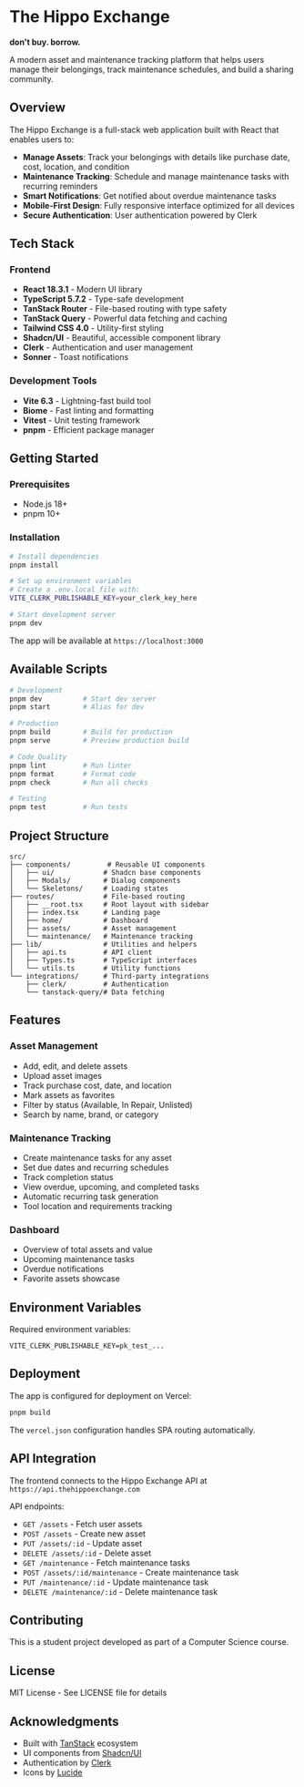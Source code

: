 # The Hippo Exchange

**don't buy. borrow.**

A modern asset and maintenance tracking platform that helps users manage their belongings, track maintenance schedules, and build a sharing community.

## Overview

The Hippo Exchange is a full-stack web application built with React that enables users to:

- **Manage Assets**: Track your belongings with details like purchase date, cost, location, and condition
- **Maintenance Tracking**: Schedule and manage maintenance tasks with recurring reminders
- **Smart Notifications**: Get notified about overdue maintenance tasks
- **Mobile-First Design**: Fully responsive interface optimized for all devices
- **Secure Authentication**: User authentication powered by Clerk

## Tech Stack

### Frontend
- **React 18.3.1** - Modern UI library
- **TypeScript 5.7.2** - Type-safe development
- **TanStack Router** - File-based routing with type safety
- **TanStack Query** - Powerful data fetching and caching
- **Tailwind CSS 4.0** - Utility-first styling
- **Shadcn/UI** - Beautiful, accessible component library
- **Clerk** - Authentication and user management
- **Sonner** - Toast notifications

### Development Tools
- **Vite 6.3** - Lightning-fast build tool
- **Biome** - Fast linting and formatting
- **Vitest** - Unit testing framework
- **pnpm** - Efficient package manager

## Getting Started

### Prerequisites
- Node.js 18+
- pnpm 10+

### Installation

```bash
# Install dependencies
pnpm install

# Set up environment variables
# Create a .env.local file with:
VITE_CLERK_PUBLISHABLE_KEY=your_clerk_key_here

# Start development server
pnpm dev
```

The app will be available at `https://localhost:3000`

## Available Scripts

```bash
# Development
pnpm dev          # Start dev server
pnpm start        # Alias for dev

# Production
pnpm build        # Build for production
pnpm serve        # Preview production build

# Code Quality
pnpm lint         # Run linter
pnpm format       # Format code
pnpm check        # Run all checks

# Testing
pnpm test         # Run tests
```

## Project Structure

```
src/
├── components/         # Reusable UI components
│   ├── ui/            # Shadcn base components
│   ├── Modals/        # Dialog components
│   └── Skeletons/     # Loading states
├── routes/            # File-based routing
│   ├── __root.tsx     # Root layout with sidebar
│   ├── index.tsx      # Landing page
│   ├── home/          # Dashboard
│   ├── assets/        # Asset management
│   └── maintenance/   # Maintenance tracking
├── lib/               # Utilities and helpers
│   ├── api.ts         # API client
│   ├── Types.ts       # TypeScript interfaces
│   └── utils.ts       # Utility functions
└── integrations/      # Third-party integrations
    ├── clerk/         # Authentication
    └── tanstack-query/# Data fetching
```

## Features

### Asset Management
- Add, edit, and delete assets
- Upload asset images
- Track purchase cost, date, and location
- Mark assets as favorites
- Filter by status (Available, In Repair, Unlisted)
- Search by name, brand, or category

### Maintenance Tracking
- Create maintenance tasks for any asset
- Set due dates and recurring schedules
- Track completion status
- View overdue, upcoming, and completed tasks
- Automatic recurring task generation
- Tool location and requirements tracking

### Dashboard
- Overview of total assets and value
- Upcoming maintenance tasks
- Overdue notifications
- Favorite assets showcase

## Environment Variables

Required environment variables:

```env
VITE_CLERK_PUBLISHABLE_KEY=pk_test_...
```

## Deployment

The app is configured for deployment on Vercel:

```bash
pnpm build
```

The `vercel.json` configuration handles SPA routing automatically.

## API Integration

The frontend connects to the Hippo Exchange API at `https://api.thehippoexchange.com`

API endpoints:
- `GET /assets` - Fetch user assets
- `POST /assets` - Create new asset
- `PUT /assets/:id` - Update asset
- `DELETE /assets/:id` - Delete asset
- `GET /maintenance` - Fetch maintenance tasks
- `POST /assets/:id/maintenance` - Create maintenance task
- `PUT /maintenance/:id` - Update maintenance task
- `DELETE /maintenance/:id` - Delete maintenance task

## Contributing

This is a student project developed as part of a Computer Science course.

## License

MIT License - See LICENSE file for details

## Acknowledgments

- Built with [TanStack](https://tanstack.com/) ecosystem
- UI components from [Shadcn/UI](https://ui.shadcn.com/)
- Authentication by [Clerk](https://clerk.com/)
- Icons by [Lucide](https://lucide.dev/)
